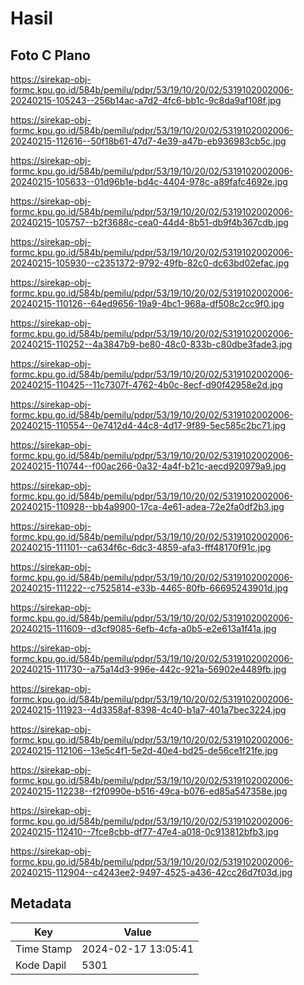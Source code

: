 # Hasil

## Foto C Plano

https://sirekap-obj-formc.kpu.go.id/584b/pemilu/pdpr/53/19/10/20/02/5319102002006-20240215-105243--256b14ac-a7d2-4fc6-bb1c-9c8da9af108f.jpg

https://sirekap-obj-formc.kpu.go.id/584b/pemilu/pdpr/53/19/10/20/02/5319102002006-20240215-112616--50f18b61-47d7-4e39-a47b-eb936983cb5c.jpg

https://sirekap-obj-formc.kpu.go.id/584b/pemilu/pdpr/53/19/10/20/02/5319102002006-20240215-105633--01d96b1e-bd4c-4404-978c-a89fafc4692e.jpg

https://sirekap-obj-formc.kpu.go.id/584b/pemilu/pdpr/53/19/10/20/02/5319102002006-20240215-105757--b2f3688c-cea0-44d4-8b51-db9f4b367cdb.jpg

https://sirekap-obj-formc.kpu.go.id/584b/pemilu/pdpr/53/19/10/20/02/5319102002006-20240215-105930--c2351372-9792-49fb-82c0-dc63bd02efac.jpg

https://sirekap-obj-formc.kpu.go.id/584b/pemilu/pdpr/53/19/10/20/02/5319102002006-20240215-110126--64ed9656-19a9-4bc1-968a-df508c2cc9f0.jpg

https://sirekap-obj-formc.kpu.go.id/584b/pemilu/pdpr/53/19/10/20/02/5319102002006-20240215-110252--4a3847b9-be80-48c0-833b-c80dbe3fade3.jpg

https://sirekap-obj-formc.kpu.go.id/584b/pemilu/pdpr/53/19/10/20/02/5319102002006-20240215-110425--11c7307f-4762-4b0c-8ecf-d90f42958e2d.jpg

https://sirekap-obj-formc.kpu.go.id/584b/pemilu/pdpr/53/19/10/20/02/5319102002006-20240215-110554--0e7412d4-44c8-4d17-9f89-5ec585c2bc71.jpg

https://sirekap-obj-formc.kpu.go.id/584b/pemilu/pdpr/53/19/10/20/02/5319102002006-20240215-110744--f00ac266-0a32-4a4f-b21c-aecd920979a9.jpg

https://sirekap-obj-formc.kpu.go.id/584b/pemilu/pdpr/53/19/10/20/02/5319102002006-20240215-110928--bb4a9900-17ca-4e61-adea-72e2fa0df2b3.jpg

https://sirekap-obj-formc.kpu.go.id/584b/pemilu/pdpr/53/19/10/20/02/5319102002006-20240215-111101--ca634f6c-6dc3-4859-afa3-fff48170f91c.jpg

https://sirekap-obj-formc.kpu.go.id/584b/pemilu/pdpr/53/19/10/20/02/5319102002006-20240215-111222--c7525814-e33b-4465-80fb-66695243901d.jpg

https://sirekap-obj-formc.kpu.go.id/584b/pemilu/pdpr/53/19/10/20/02/5319102002006-20240215-111609--d3cf9085-6efb-4cfa-a0b5-e2e613a1f41a.jpg

https://sirekap-obj-formc.kpu.go.id/584b/pemilu/pdpr/53/19/10/20/02/5319102002006-20240215-111730--a75a14d3-996e-442c-921a-56902e4489fb.jpg

https://sirekap-obj-formc.kpu.go.id/584b/pemilu/pdpr/53/19/10/20/02/5319102002006-20240215-111923--4d3358af-8398-4c40-b1a7-401a7bec3224.jpg

https://sirekap-obj-formc.kpu.go.id/584b/pemilu/pdpr/53/19/10/20/02/5319102002006-20240215-112106--13e5c4f1-5e2d-40e4-bd25-de56ce1f21fe.jpg

https://sirekap-obj-formc.kpu.go.id/584b/pemilu/pdpr/53/19/10/20/02/5319102002006-20240215-112238--f2f0990e-b516-49ca-b076-ed85a547358e.jpg

https://sirekap-obj-formc.kpu.go.id/584b/pemilu/pdpr/53/19/10/20/02/5319102002006-20240215-112410--7fce8cbb-df77-47e4-a018-0c913812bfb3.jpg

https://sirekap-obj-formc.kpu.go.id/584b/pemilu/pdpr/53/19/10/20/02/5319102002006-20240215-112904--c4243ee2-9497-4525-a436-42cc26d7f03d.jpg


## Metadata

| Key        | Value               |
| ---------- | ------------------- |
| Time Stamp | 2024-02-17 13:05:41 |
| Kode Dapil | 5301                |



